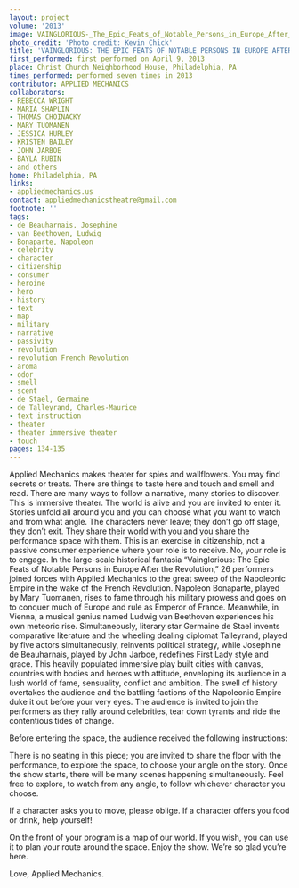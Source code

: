 ```yaml
---
layout: project
volume: '2013'
image: VAINGLORIOUS-_The_Epic_Feats_of_Notable_Persons_in_Europe_After_the_Revolution.jpg
photo_credit: 'Photo credit: Kevin Chick'
title: 'VAINGLORIOUS: THE EPIC FEATS OF NOTABLE PERSONS IN EUROPE AFTER THE REVOLUTION'
first_performed: first performed on April 9, 2013
place: Christ Church Neighborhood House, Philadelphia, PA
times_performed: performed seven times in 2013
contributor: APPLIED MECHANICS
collaborators:
- REBECCA WRIGHT
- MARIA SHAPLIN
- THOMAS CHOINACKY
- MARY TUOMANEN
- JESSICA HURLEY
- KRISTEN BAILEY
- JOHN JARBOE
- BAYLA RUBIN
- and others
home: Philadelphia, PA
links:
- appliedmechanics.us
contact: appliedmechanicstheatre@gmail.com
footnote: ''
tags:
- de Beauharnais, Josephine
- van Beethoven, Ludwig
- Bonaparte, Napoleon
- celebrity
- character
- citizenship
- consumer
- heroine
- hero
- history
- text
- map
- military
- narrative
- passivity
- revolution
- revolution French Revolution
- aroma
- odor
- smell
- scent
- de Stael, Germaine
- de Talleyrand, Charles-Maurice
- text instruction
- theater
- theater immersive theater
- touch
pages: 134-135
---
```


Applied Mechanics makes theater for spies and wallflowers. You may find secrets or treats. There are things to taste here and touch and smell and read. There are many ways to follow a narrative, many stories to discover. This is immersive theater. The world is alive and you are invited to enter it. Stories unfold all around you and you can choose what you want to watch and from what angle. The characters never leave; they don’t go off stage, they don’t exit. They share their world with you and you share the performance space with them. This is an exercise in citizenship, not a passive consumer experience where your role is to receive. No, your role is to engage. In the large-scale historical fantasia “Vainglorious: The Epic Feats of Notable Persons in Europe After the Revolution,” 26 performers joined forces with Applied Mechanics to the great sweep of the Napoleonic Empire in the wake of the French Revolution. Napoleon Bonaparte, played by Mary Tuomanen, rises to fame through his military prowess and goes on to conquer much of Europe and rule as Emperor of France. Meanwhile, in Vienna, a musical genius named Ludwig van Beethoven experiences his own meteoric rise. Simultaneously, literary star Germaine de Stael invents comparative literature and the wheeling dealing diplomat Talleyrand, played by five actors simultaneously, reinvents political strategy, while Josephine de Beauharnais, played by John Jarboe, redefines First Lady style and grace. This heavily populated immersive play built cities with canvas, countries with bodies and heroes with attitude, enveloping its audience in a lush world of fame, sensuality, conflict and ambition. The swell of history overtakes the audience and the battling factions of the Napoleonic Empire duke it out before your very eyes. The audience is invited to join the performers as they rally around celebrities, tear down tyrants and ride the contentious tides of change.

Before entering the space, the audience received the following instructions:

There is no seating in this piece; you are invited to share the floor with the performance, to explore the space, to choose your angle on the story. Once the show starts, there will be many scenes happening simultaneously. Feel free to explore, to watch from any angle, to follow whichever character you choose.

If a character asks you to move, please oblige. If a character offers you food or drink, help yourself!

On the front of your program is a map of our world. If you wish, you can use it to plan your route around the space. Enjoy the show. We’re so glad you’re here.

Love, Applied Mechanics.

